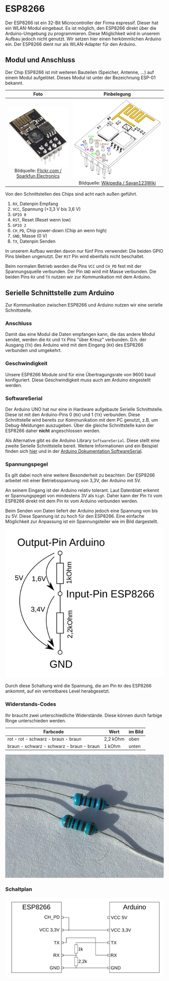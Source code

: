 # ESP8266

Der ESP8266 ist ein 32-Bit Microcontroller der Firma espressif. Dieser hat ein WLAN-Modul eingebaut. Es ist möglich, den ESP8266 direkt über die Arduino-Umgebung zu programmieren. Diese Möglichkeit wird in unserem Aufbau jedoch nicht genutzt. Wir setzen hier einen herkömmlichen Arduino ein. Der ESP8266 dient nur als WLAN-Adapter für den Arduino.

## Modul und Anschluss

Der Chip ESP8266 ist mit weiteren Bauteilen (Speicher, Antenne, ...) auf einem Modul aufgelötet. Dieses Modul ist unter der Bezeichnung ESP-01 bekannt.  

| Foto | Pinbelegung |
| :----: | :-----------: |
| ![ESP-01](ESP-01.jpg) Bildquelle: [Flickr.com / Sparkfun Electronics](https://c1.staticflickr.com/1/494/19681470919_9a9bcd5692_z.jpg) | ![Pinbelegung](ESP8266_01_PinOut.png) Bildquelle: [Wikipedia / Sayan123Wiki](https://commons.wikimedia.org/wiki/File:ESP8266_01_PinOut.png) |


Von den Schnittstellen des Chips sind acht nach außen geführt.
1. `RX`, Datenpin Empfang
1. `VCC`, Spannung (+3,3 V bis 3,6 V)
1. `GPIO 0`
1. `RST`, Reset (Reset wenn low)
1. `GPIO 2`
1. `CH_PD`, Chip power-down (Chip an wenn high)
1. `GND`, Masse (0 V)
1. `TX`, Datenpin Senden

In unserem Aufbau werden davon nur fünf Pins verwendet: Die beiden GPIO Pins bleiben ungenutzt. Der `RST` Pin wird ebenfalls nicht beschaltet.

Beim normalen Betrieb werden die Pins `VCC` und `CH_PD` fest mit der Spannungsquelle verbunden. Der Pin `GND` wird mit Masse verbunden. Die beiden Pins `RX` und `TX` nutzen wir zur Kommunikation mit dem Arduino. 

## Serielle Schnittstelle zum Arduino

Zur Kommunikation zwischen ESP8266 und Arduino nutzen wir eine serielle Schnittstelle. 

### Anschluss 

Damit das eine Modul die Daten empfangen kann, die das andere Modul sendet, werden die `RX` und `TX` Pins "über Kreuz" verbunden. D.h. der Ausgang (`TX`) des Arduino wird mit dem Eingang (`RX`) des ESP8266 verbunden und umgekehrt.

### Geschwindigkeit

Unsere ESP8266 Module sind für eine Übertragungsrate von 9600 baud konfiguriert. Diese Geschwindigkeit muss auch am Arduino eingestellt werden.

### SoftwareSerial

Der Arduino UNO hat nur eine in Hardware aufgebaute Serielle Schnittstelle. Diese ist mit den Arduino-Pins 0 (`RX`) und 1 (`TX`) verbunden. Diese Schnittstelle  wird bereits zur Kommunikation mit dem PC genutzt, z.B. um Debug-Meldungen auszugeben. Über die gleiche Schnittstelle kann der ESP8266 daher **nicht** angeschlossen werden.

Als Alternative gibt es die Arduino Library `SoftwareSerial`. Diese stellt eine zweite Serielle Schnittstelle bereit. Weitere Informationen und ein Beispiel finden sich [hier](./SoftwareSerial.md) und in der [Arduino Dokumentation SoftwareSerial](https://www.arduino.cc/en/Reference/softwareSerial).


### Spannungspegel
Es gilt dabei noch eine weitere Besonderheit zu beachten: Der ESP8266 arbeitet mit einer Betriebsspannung von 3,3V, der Arduino mit 5V. 

An seinem Eingang ist der Arduino relativ tolerant. Laut Datenblatt erkennt er Spannungspegel von mindestens 3V als `high`. Daher kann der Pin `TX` vom ESP8266 direkt mit dem Pin `RX` vom Arduino verbunden werden. 

Beim Senden von Daten liefert der Arduino jedoch eine Spannung von bis zu 5V. Diese Spannung ist zu hoch für den ESP8266. 
Eine einfache Möglichkeit zur Anpassung ist  ein Spannungsteiler wie im Bild dargestellt. 

![Spannungsteiler](Spannungsteiler.png)

Durch diese Schaltung wird die Spannung, die am Pin `RX` des ESP8266 ankommt, auf ein vertretbares Level herabgesetzt.


### Widerstands-Codes

Ihr braucht zwei unterschiedliche Widerstände. Diese können durch farbige Ringe unterschieden werden.

| Farbcode                                     | Wert      | im Bild |
| -------------------------------------------- | --------- | ------- |
| rot - rot - schwarz - braun - braun          | 2,2 kOhm  | oben    |
| braun - schwarz - schwarz - braun - braun    | 1 kOhm    | unten   |

![Foto Widerstände](Widerstaende.jpg)


### Schaltplan

![Schaltplan](UART_cabling_resistors.png)

